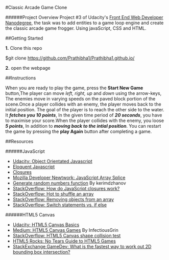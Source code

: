 #Classic Arcade Game Clone 

######Project Overview
Project #3 of Udacity's [Front End Web Developer Nanodegree](https://www.udacity.com/course/front-end-web-developer-nanodegree--nd0001),
 the task was to add entities to a game loop engine and create the classic arcade game frogger. Using javaScript, CSS and HTML.

##Getting Started

 **1.** Clone this repo
 
 $git clone https://github.com/Prathibha1/Prathibha1.github.io/
 
  **2.** open the webpage

##Instructions


When you are ready to play the game, press the <strong>Start New Game </strong> button,The player can move <em>left, right, up</em> and <em>down</em> using the arrow-keys, The enemies move in varying speeds on the paved block portion of the scene.Once a player collides with an enemy, the player moves back to the initial position.
The goal of the player is to reach the other side to the water. It <strong><em>fetches you 10 points</em></strong>, In the given time period of <strong><em>20 seconds</em></strong>, you have to maximise your score.When the player collides with the enemy, you loose <strong><em>5 points</em></strong>, In addition to <strong><em>moving back to the intial position</em></strong>.
You can restart the game by pressing the <strong>play Again</strong> button after completing a game.
    
##Resources

######JavaScript

- [Udacity: Object Orientated Javascript](https://www.udacity.com/course/progress#!/c-ud015-nd)
- [Eloquent Javascript](http://eloquentjavascript.net/)
- [Closures](http://jibbering.com/faq/notes/closures/)
- [Mozilla Developer Newtwork: JavaScript Array Splice](https://developer.mozilla.org/en-US/docs/Web/JavaScript/Reference/Global_Objects/Array/splice)
- [Generate random numbers function](https://gist.github.com/kerimdzhanov/7529623) By kerimdzhanov
- [StackOverflow: How do JavaScript closures work?](http://stackoverflow.com/questions/111102/how-do-javascript-closures-work)
- [StackOverflow: Hot to shuffle an array](http://stackoverflow.com/questions/2450954/how-to-randomize-shuffle-a-javascript-array)
- [StackOverflow: Removing objects from an array](http://stackoverflow.com/questions/16491758/remove-objects-from-array-by-object-property)
- [StackOverflow: Switch statements vs. if else](http://stackoverflow.com/questions/6665997/switch-statement-for-greater-than-less-than) <br>

######HTML5 Canvas

- [Udacity: HTML5 Canvas Basics](https://www.udacity.com/course/viewer#!/c-ud292-nd)
- [Medium: HTML5 Canvas Games](https://medium.com/@cmilhench/games-html5-canvas-85ac2470eb2a) By InfectiousGrin
- [StackOverflow: HTML5 Canvas shape collision test](http://stackoverflow.com/questions/15622236/html-5-canvas-shape-collision-test)
- [HTML5 Rocks: No Tears Guide to HTML5 Games](http://www.html5rocks.com/en/tutorials/canvas/notearsgame/#toc-introduction)
- [StackExchange GameDev: What is the fastest way to work out 2D bounding box intersection?](http://gamedev.stackexchange.com/questions/586/what-is-the-fastest-way-to-work-out-2d-bounding-box-intersection)


